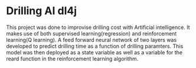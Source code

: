 # Drilling AI dl4j
This project was done to improvise drilling cost with Artificial intelligence. It makes use of both supervised learning(regression) and reinforcement learning(Q learning). A feed forward neural network of two layers was developed to predict drilling time as a function of drilling paramters. This model was then deployed as a state variable as well as a variable for the reard function in the reinforcement learning algorithm.
